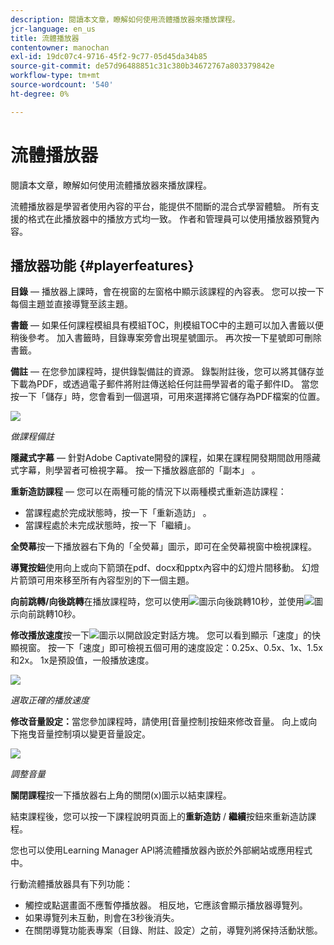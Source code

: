 ```yaml
---
description: 閱讀本文章，瞭解如何使用流體播放器來播放課程。
jcr-language: en_us
title: 流體播放器
contentowner: manochan
exl-id: 19dc07c4-9716-45f2-9c77-05d45da34b85
source-git-commit: de57d96488851c31c380b34672767a803379842e
workflow-type: tm+mt
source-wordcount: '540'
ht-degree: 0%

---
```


# 流體播放器

閱讀本文章，瞭解如何使用流體播放器來播放課程。

流體播放器是學習者使用內容的平台，能提供不間斷的混合式學習體驗。 所有支援的格式在此播放器中的播放方式均一致。 作者和管理員可以使用播放器預覽內容。

## 播放器功能 {#playerfeatures}

<!--![](assets/fluidicplayer-callout.png)-->

**目錄** — 播放器上課時，會在視窗的左窗格中顯示該課程的內容表。 您可以按一下每個主題並直接導覽至該主題。

**書籤** — 如果任何課程模組具有模組TOC，則模組TOC中的主題可以加入書籤以便稍後參考。 加入書籤時，目錄專案旁會出現星號圖示。 再次按一下星號即可刪除書籤。

**備註** — 在您參加課程時，提供錄製備註的資源。 錄製附註後，您可以將其儲存並下載為PDF，或透過電子郵件將附註傳送給任何註冊學習者的電子郵件ID。 當您按一下「儲存」時，您會看到一個選項，可用來選擇將它儲存為PDF檔案的位置。

![](assets/notes.png)

*做課程備註*

**隱藏式字幕** — 針對Adobe Captivate開發的課程，如果在課程開發期間啟用隱藏式字幕，則學習者可檢視字幕。 按一下播放器底部的「副本」 。

**重新造訪課程** — 您可以在兩種可能的情況下以兩種模式重新造訪課程：

* 當課程處於完成狀態時，按一下「重新造訪」 。
* 當課程處於未完成狀態時，按一下「繼續」。

**全熒幕**&#x200B;按一下播放器右下角的「全熒幕」圖示，即可在全熒幕視窗中檢視課程。

**導覽按鈕**&#x200B;使用向上或向下箭頭在pdf、docx和pptx內容中的幻燈片間移動。 幻燈片箭頭可用來移至所有內容型別的下一個主題。

**向前跳轉/向後跳轉**&#x200B;在播放課程時，您可以使用![](assets/asset-1.png)圖示向後跳轉10秒，並使用![](assets/assets-2.png)圖示向前跳轉10秒。

**修改播放速度**&#x200B;按一下![](assets/speedicon.png)圖示以開啟設定對話方塊。 您可以看到顯示「速度」的快顯視窗。 按一下「速度」即可檢視五個可用的速度設定：0.25x、0.5x、1x、1.5x和2x。 1x是預設值，一般播放速度。

![](assets/speedvariants.png)

*選取正確的播放速度*

**修改音量設定：**&#x200B;當您參加課程時，請使用[音量控制]按鈕來修改音量。 向上或向下拖曳音量控制項以變更音量設定。

![](assets/volumecontrol.png)

*調整音量*

**關閉課程**&#x200B;按一下播放器右上角的關閉(x)圖示以結束課程。

結束課程後，您可以按一下課程說明頁面上的&#x200B;**重新造訪** / **繼續**&#x200B;按鈕來重新造訪課程。

您也可以使用Learning Manager API將流體播放器內嵌於外部網站或應用程式中。

行動流體播放器具有下列功能：

* 觸控或點選畫面不應暫停播放器。 相反地，它應該會顯示播放器導覽列。
* 如果導覽列未互動，則會在3秒後消失。
* 在關閉導覽功能表專案（目錄、附註、設定）之前，導覽列將保持活動狀態。
